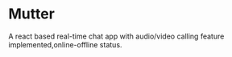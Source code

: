 # Mutter
A react based real-time chat app with audio/video calling feature implemented,online-offline status.
